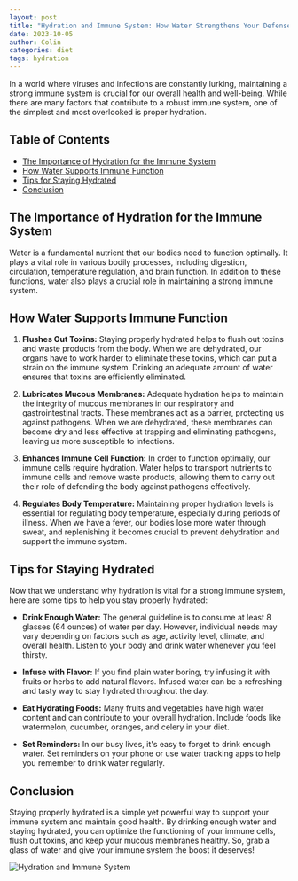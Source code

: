 ```yaml
---
layout: post
title: "Hydration and Immune System: How Water Strengthens Your Defenses"
date: 2023-10-05
author: Colin
categories: diet
tags: hydration
---
```


In a world where viruses and infections are constantly lurking, maintaining a strong immune system is crucial for our overall health and well-being. While there are many factors that contribute to a robust immune system, one of the simplest and most overlooked is proper hydration. 

## Table of Contents

- [The Importance of Hydration for the Immune System](#the-importance-of-hydration-for-the-immune-system)
- [How Water Supports Immune Function](#how-water-supports-immune-function)
- [Tips for Staying Hydrated](#tips-for-staying-hydrated)
- [Conclusion](#conclusion)

## The Importance of Hydration for the Immune System

Water is a fundamental nutrient that our bodies need to function optimally. It plays a vital role in various bodily processes, including digestion, circulation, temperature regulation, and brain function. In addition to these functions, water also plays a crucial role in maintaining a strong immune system.

## How Water Supports Immune Function

1. **Flushes Out Toxins:** Staying properly hydrated helps to flush out toxins and waste products from the body. When we are dehydrated, our organs have to work harder to eliminate these toxins, which can put a strain on the immune system. Drinking an adequate amount of water ensures that toxins are efficiently eliminated.

2. **Lubricates Mucous Membranes:** Adequate hydration helps to maintain the integrity of mucous membranes in our respiratory and gastrointestinal tracts. These membranes act as a barrier, protecting us against pathogens. When we are dehydrated, these membranes can become dry and less effective at trapping and eliminating pathogens, leaving us more susceptible to infections.

3. **Enhances Immune Cell Function:** In order to function optimally, our immune cells require hydration. Water helps to transport nutrients to immune cells and remove waste products, allowing them to carry out their role of defending the body against pathogens effectively.

4. **Regulates Body Temperature:** Maintaining proper hydration levels is essential for regulating body temperature, especially during periods of illness. When we have a fever, our bodies lose more water through sweat, and replenishing it becomes crucial to prevent dehydration and support the immune system.

## Tips for Staying Hydrated

Now that we understand why hydration is vital for a strong immune system, here are some tips to help you stay properly hydrated:

- **Drink Enough Water:** The general guideline is to consume at least 8 glasses (64 ounces) of water per day. However, individual needs may vary depending on factors such as age, activity level, climate, and overall health. Listen to your body and drink water whenever you feel thirsty.

- **Infuse with Flavor:** If you find plain water boring, try infusing it with fruits or herbs to add natural flavors. Infused water can be a refreshing and tasty way to stay hydrated throughout the day.

- **Eat Hydrating Foods:** Many fruits and vegetables have high water content and can contribute to your overall hydration. Include foods like watermelon, cucumber, oranges, and celery in your diet.

- **Set Reminders:** In our busy lives, it's easy to forget to drink enough water. Set reminders on your phone or use water tracking apps to help you remember to drink water regularly.

## Conclusion

Staying properly hydrated is a simple yet powerful way to support your immune system and maintain good health. By drinking enough water and staying hydrated, you can optimize the functioning of your immune cells, flush out toxins, and keep your mucous membranes healthy. So, grab a glass of water and give your immune system the boost it deserves!

![Hydration and Immune System](https://source.unsplash.com/1600x900/?water,immunity)
